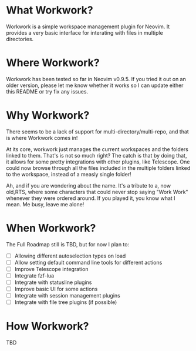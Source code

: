# What Workwork?

Workwork is a simple workspace management plugin for Neovim. It provides a very
basic interface for interating with files in multiple directories.

# Where Workwork?

Workwork has been tested so far in Neovim v0.9.5. If you tried it out on an
older version, please let me know whether it works so I can update either this
README or try fix any issues.

# Why Workwork?

There seems to be a lack of support for multi-directory/multi-repo, and that is
where Workwork comes in! 

At its core, workwork just manages the current
workspaces and the folders linked to them. That's is not so much right? The
catch is that by doing that, it allows for some pretty integrations with other
plugins, like Telescope. One could now browse through all the files included in
the multiple folders linked to the workspace, instead of a measly single
folder!

Ah, and if you are wondering about the name. It's a tribute to a, now old,RTS,
where some characters that could never stop saying "Work Work" whenever
they were ordered around. If you played it, you know what I mean. Me busy,
leave me alone!

# When Workwork?

The Full Roadmap still is TBD, but for now I plan to:

- [ ] Allowing different autoselection types on load 
- [ ] Allow setting default command line tools for different actions
- [ ] Improve Telescope integration
- [ ] Integrate fzf-lua
- [ ] Integrate with statusline plugins
- [ ] Improve basic UI for some actions
- [ ] Integrate with session management plugins
- [ ] Integrate with file tree plugins (if possible)

# How Workwork?

TBD




